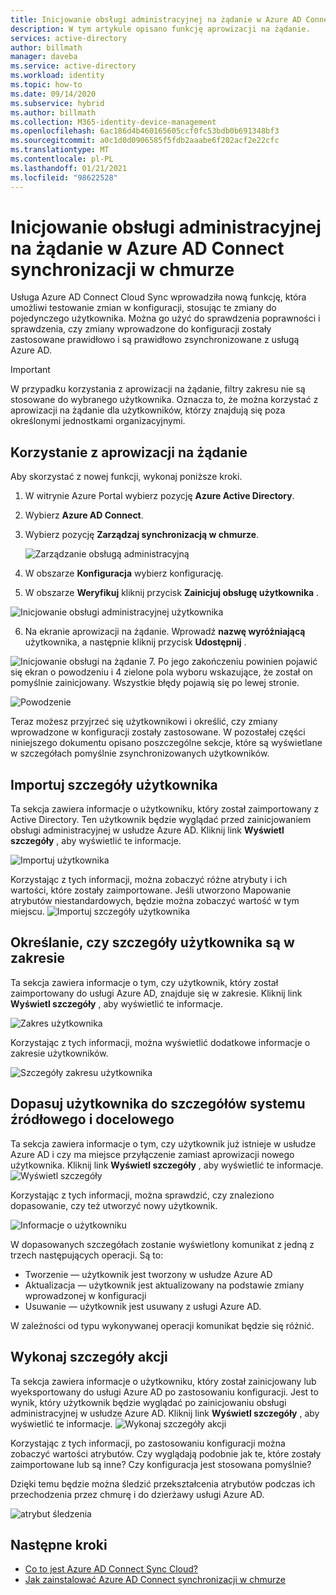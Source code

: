 ```yaml
---
title: Inicjowanie obsługi administracyjnej na żądanie w Azure AD Connect synchronizacji w chmurze
description: W tym artykule opisano funkcję aprowizacji na żądanie.
services: active-directory
author: billmath
manager: daveba
ms.service: active-directory
ms.workload: identity
ms.topic: how-to
ms.date: 09/14/2020
ms.subservice: hybrid
ms.author: billmath
ms.collection: M365-identity-device-management
ms.openlocfilehash: 6ac186d4b460165605ccf0fc53bdb0b691348bf3
ms.sourcegitcommit: a0c1d0d0906585f5fdb2aaabe6f202acf2e22cfc
ms.translationtype: MT
ms.contentlocale: pl-PL
ms.lasthandoff: 01/21/2021
ms.locfileid: "98622528"
---
```

# <a name="azure-ad-connect-cloud-sync-on-demand-provisioning"></a>Inicjowanie obsługi administracyjnej na żądanie w Azure AD Connect synchronizacji w chmurze

Usługa Azure AD Connect Cloud Sync wprowadziła nową funkcję, która umożliwi testowanie zmian w konfiguracji, stosując te zmiany do pojedynczego użytkownika.  Można go użyć do sprawdzenia poprawności i sprawdzenia, czy zmiany wprowadzone do konfiguracji zostały zastosowane prawidłowo i są prawidłowo zsynchronizowane z usługą Azure AD.  

> [!IMPORTANT] 
> W przypadku korzystania z aprowizacji na żądanie, filtry zakresu nie są stosowane do wybranego użytkownika.  Oznacza to, że można korzystać z aprowizacji na żądanie dla użytkowników, którzy znajdują się poza określonymi jednostkami organizacyjnymi.


## <a name="using-on-demand-provisioning"></a>Korzystanie z aprowizacji na żądanie
Aby skorzystać z nowej funkcji, wykonaj poniższe kroki.


1.  W witrynie Azure Portal wybierz pozycję **Azure Active Directory**.
2.  Wybierz **Azure AD Connect**.
3.  Wybierz pozycję **Zarządzaj synchronizacją w chmurze**.

    ![Zarządzanie obsługą administracyjną](media/how-to-install/install-6.png)
4. W obszarze **Konfiguracja** wybierz konfigurację.
5. W obszarze **Weryfikuj** kliknij przycisk **Zainicjuj obsługę użytkownika** . 

 ![Inicjowanie obsługi administracyjnej użytkownika](media/how-to-on-demand-provision/on-demand-2.png)

6. Na ekranie aprowizacji na żądanie.  Wprowadź **nazwę wyróżniającą** użytkownika, a następnie kliknij przycisk **Udostępnij** .  
 
 ![Inicjowanie obsługi na żądanie](media/how-to-on-demand-provision/on-demand-3.png)
7. Po jego zakończeniu powinien pojawić się ekran o powodzeniu i 4 zielone pola wyboru wskazujące, że został on pomyślnie zainicjowany.  Wszystkie błędy pojawią się po lewej stronie.

  ![Powodzenie](media/how-to-on-demand-provision/on-demand-4.png)

Teraz możesz przyjrzeć się użytkownikowi i określić, czy zmiany wprowadzone w konfiguracji zostały zastosowane.  W pozostałej części niniejszego dokumentu opisano poszczególne sekcje, które są wyświetlane w szczegółach pomyślnie zsynchronizowanych użytkowników.

## <a name="import-user-details"></a>Importuj szczegóły użytkownika
Ta sekcja zawiera informacje o użytkowniku, który został zaimportowany z Active Directory.  Ten użytkownik będzie wyglądać przed zainicjowaniem obsługi administracyjnej w usłudze Azure AD.  Kliknij link **Wyświetl szczegóły** , aby wyświetlić te informacje.

![Importuj użytkownika](media/how-to-on-demand-provision/on-demand-5.png)

Korzystając z tych informacji, można zobaczyć różne atrybuty i ich wartości, które zostały zaimportowane.  Jeśli utworzono Mapowanie atrybutów niestandardowych, będzie można zobaczyć wartość w tym miejscu.
![Importuj szczegóły użytkownika](media/how-to-on-demand-provision/on-demand-6.png)

## <a name="determine-if-user-is-in-scope-details"></a>Określanie, czy szczegóły użytkownika są w zakresie
Ta sekcja zawiera informacje o tym, czy użytkownik, który został zaimportowany do usługi Azure AD, znajduje się w zakresie.  Kliknij link **Wyświetl szczegóły** , aby wyświetlić te informacje.

![Zakres użytkownika](media/how-to-on-demand-provision/on-demand-7.png)

Korzystając z tych informacji, można wyświetlić dodatkowe informacje o zakresie użytkowników.

![Szczegóły zakresu użytkownika](media/how-to-on-demand-provision/on-demand-10a.png)

## <a name="match-user-between-source-and-target-system-details"></a>Dopasuj użytkownika do szczegółów systemu źródłowego i docelowego
Ta sekcja zawiera informacje o tym, czy użytkownik już istnieje w usłudze Azure AD i czy ma miejsce przyłączenie zamiast aprowizacji nowego użytkownika.  Kliknij link **Wyświetl szczegóły** , aby wyświetlić te informacje.
![Wyświetl szczegóły](media/how-to-on-demand-provision/on-demand-8.png)

Korzystając z tych informacji, można sprawdzić, czy znaleziono dopasowanie, czy też utworzyć nowy użytkownik.

![Informacje o użytkowniku](media/how-to-on-demand-provision/on-demand-11.png)

W dopasowanych szczegółach zostanie wyświetlony komunikat z jedną z trzech następujących operacji.  Są to:
- Tworzenie — użytkownik jest tworzony w usłudze Azure AD
- Aktualizacja — użytkownik jest aktualizowany na podstawie zmiany wprowadzonej w konfiguracji
- Usuwanie — użytkownik jest usuwany z usługi Azure AD.

W zależności od typu wykonywanej operacji komunikat będzie się różnić.

## <a name="perform-action-details"></a>Wykonaj szczegóły akcji
Ta sekcja zawiera informacje o użytkowniku, który został zainicjowany lub wyeksportowany do usługi Azure AD po zastosowaniu konfiguracji.  Jest to wynik, który użytkownik będzie wyglądać po zainicjowaniu obsługi administracyjnej w usłudze Azure AD.  Kliknij link **Wyświetl szczegóły** , aby wyświetlić te informacje.
![Wykonaj szczegóły akcji](media/how-to-on-demand-provision/on-demand-9.png)

Korzystając z tych informacji, po zastosowaniu konfiguracji można zobaczyć wartości atrybutów.  Czy wyglądają podobnie jak te, które zostały zaimportowane lub są inne?  Czy konfiguracja jest stosowana pomyślnie?  

Dzięki temu będzie można śledzić przekształcenia atrybutów podczas ich przechodzenia przez chmurę i do dzierżawy usługi Azure AD.

![atrybut śledzenia](media/how-to-on-demand-provision/on-demand-12.png)

## <a name="next-steps"></a>Następne kroki 

- [Co to jest Azure AD Connect Sync Cloud?](what-is-cloud-sync.md)
- [Jak zainstalować Azure AD Connect synchronizacji w chmurze](how-to-install.md)
 